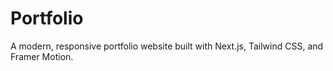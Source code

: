 # Portfolio
A modern, responsive portfolio website built with Next.js, Tailwind CSS, and Framer Motion.
